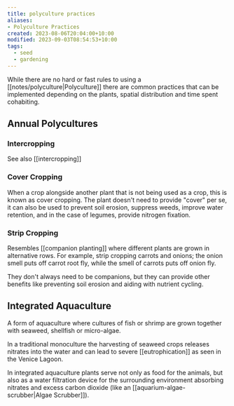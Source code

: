 ```yaml
---
title: polyculture practices
aliases:
- Polyculture Practices
created: 2023-08-06T20:04:00+10:00
modified: 2023-09-03T08:54:53+10:00
tags:
  - seed
  - gardening
---
```

While there are no hard or fast rules to using a [[notes/polyculture|Polyculture]] there are common practices that can be implemented depending on the plants, spatial distribution and time spent cohabiting.

## Annual Polycultures

### Intercropping

See also [[intercropping]]

### Cover Cropping

When a crop alongside another plant that is not being used as a crop, this is known as cover cropping. The plant doesn't need to provide "cover" per se, it can also be used to prevent soil erosion, suppress weeds, improve water retention, and in the case of legumes, provide nitrogen fixation.
### Strip Cropping

Resembles [[companion planting]] where different plants are grown in alternative rows. For example, strip cropping carrots and onions; the onion smell puts off carrot root fly, while the smell of carrots puts off onion fly.

They don't always need to be companions, but they can provide other benefits like preventing soil erosion and aiding with nutrient cycling. 

## Integrated Aquaculture

A form of aquaculture where cultures of fish or shrimp are grown together with seaweed, shellfish or micro-algae. 

In a traditional monoculture the harvesting of seaweed crops releases nitrates into the water and can lead to severe [[eutrophication]] as seen in the Venice Lagoon.

In integrated aquaculture plants serve not only as food for the animals, but also as a water filtration device for the surrounding environment absorbing nitrates and excess carbon dioxide (like an [[aquarium-algae-scrubber|Algae Scrubber]]).